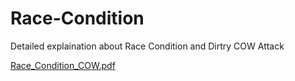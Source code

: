 # Race-Condition
Detailed explaination about Race Condition and Dirtry COW Attack

[Race_Condition_COW.pdf](https://github.com/user-attachments/files/22979457/Race_Condition_COW.pdf)
